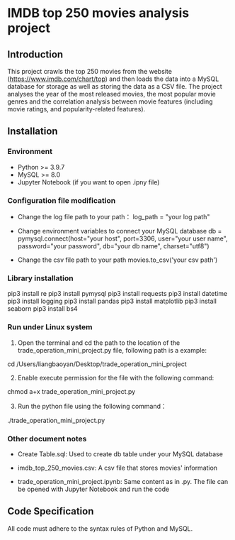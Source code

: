 # IMDB top 250 movies analysis project 

## Introduction

This project crawls the top 250 movies from the website (https://www.imdb.com/chart/top) and then loads the data into a MySQL database for storage as well as storing the data as a CSV file. The project analyses the year of the most released movies, the most popular movie genres and the correlation analysis between movie features (including movie ratings, and popularity-related features).

## Installation

### Environment

- Python >= 3.9.7
- MySQL >= 8.0
- Jupyter Notebook (if you want to open .ipny file)

### Configuration file modification

- Change the log file path to your path：
log_path = "your log path"

- Change environment variables to connect your MySQL database
db = pymysql.connect(host="your host",
                         port=3306,
                         user="your user name",
                         password="your password",
                         db="your db name",
                         charset="utf8")

- Change the csv file path to your path
movies.to_csv('your csv path')

### Library installation

pip3 install re
pip3 install pymysql
pip3 install requests
pip3 install datetime
pip3 install logging
pip3 install pandas
pip3 install matplotlib
pip3 install seaborn
pip3 install bs4

### Run under Linux system

1. Open the terminal and cd the path to the location of the trade_operation_mini_project.py file, following path is a example: 

cd /Users/liangbaoyan/Desktop/trade_operation_mini_project

2. Enable execute permission for the file with the following command:

chmod a+x trade_operation_mini_project.py

3. Run the python file using the following command：

./trade_operation_mini_project.py


### Other document notes

- Create Table.sql: Used to create db table under your MySQL database

- imdb_top_250_movies.csv: A csv file that stores movies' information

- trade_operation_mini_project.ipynb: Same content as in .py. The file can be opened with Jupyter Notebook and run the code

## Code Specification

All code must adhere to the syntax rules of Python and MySQL.



